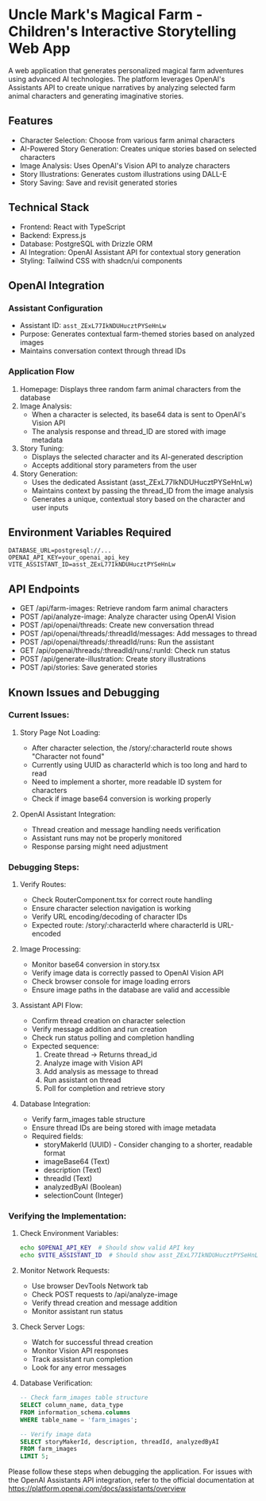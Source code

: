 # Uncle Mark's Magical Farm - Children's Interactive Storytelling Web App

A web application that generates personalized magical farm adventures using advanced AI technologies. The platform leverages OpenAI's Assistants API to create unique narratives by analyzing selected farm animal characters and generating imaginative stories.

## Features

- Character Selection: Choose from various farm animal characters
- AI-Powered Story Generation: Creates unique stories based on selected characters
- Image Analysis: Uses OpenAI's Vision API to analyze characters
- Story Illustrations: Generates custom illustrations using DALL-E
- Story Saving: Save and revisit generated stories

## Technical Stack

- Frontend: React with TypeScript
- Backend: Express.js
- Database: PostgreSQL with Drizzle ORM
- AI Integration: OpenAI Assistant API for contextual story generation
- Styling: Tailwind CSS with shadcn/ui components

## OpenAI Integration

### Assistant Configuration
- Assistant ID: `asst_ZExL77IkNDUHucztPYSeHnLw`
- Purpose: Generates contextual farm-themed stories based on analyzed images
- Maintains conversation context through thread IDs

### Application Flow
1. Homepage: Displays three random farm animal characters from the database
2. Image Analysis:
   - When a character is selected, its base64 data is sent to OpenAI's Vision API
   - The analysis response and thread_ID are stored with image metadata
3. Story Tuning:
   - Displays the selected character and its AI-generated description
   - Accepts additional story parameters from the user
4. Story Generation:
   - Uses the dedicated Assistant (asst_ZExL77IkNDUHucztPYSeHnLw)
   - Maintains context by passing the thread_ID from the image analysis
   - Generates a unique, contextual story based on the character and user inputs

## Environment Variables Required

```env
DATABASE_URL=postgresql://...
OPENAI_API_KEY=your_openai_api_key
VITE_ASSISTANT_ID=asst_ZExL77IkNDUHucztPYSeHnLw
```

## API Endpoints

- GET /api/farm-images: Retrieve random farm animal characters
- POST /api/analyze-image: Analyze character using OpenAI Vision 
- POST /api/openai/threads: Create new conversation thread
- POST /api/openai/threads/:threadId/messages: Add messages to thread
- POST /api/openai/threads/:threadId/runs: Run the assistant
- GET /api/openai/threads/:threadId/runs/:runId: Check run status
- POST /api/generate-illustration: Create story illustrations
- POST /api/stories: Save generated stories

## Known Issues and Debugging

### Current Issues:
1. Story Page Not Loading:
   - After character selection, the /story/:characterId route shows "Character not found"
   - Currently using UUID as characterId which is too long and hard to read
   - Need to implement a shorter, more readable ID system for characters
   - Check if image base64 conversion is working properly

2. OpenAI Assistant Integration:
   - Thread creation and message handling needs verification
   - Assistant runs may not be properly monitored
   - Response parsing might need adjustment

### Debugging Steps:
1. Verify Routes:
   - Check RouterComponent.tsx for correct route handling
   - Ensure character selection navigation is working
   - Verify URL encoding/decoding of character IDs
   - Expected route: /story/:characterId where characterId is URL-encoded

2. Image Processing:
   - Monitor base64 conversion in story.tsx
   - Verify image data is correctly passed to OpenAI Vision API
   - Check browser console for image loading errors
   - Ensure image paths in the database are valid and accessible

3. Assistant API Flow:
   - Confirm thread creation on character selection
   - Verify message addition and run creation
   - Check run status polling and completion handling
   - Expected sequence:
     1. Create thread -> Returns thread_id
     2. Analyze image with Vision API
     3. Add analysis as message to thread
     4. Run assistant on thread
     5. Poll for completion and retrieve story

4. Database Integration:
   - Verify farm_images table structure
   - Ensure thread IDs are being stored with image metadata
   - Required fields:
     * storyMakerId (UUID) - Consider changing to a shorter, readable format
     * imageBase64 (Text)
     * description (Text)
     * threadId (Text)
     * analyzedByAI (Boolean)
     * selectionCount (Integer)

### Verifying the Implementation:
1. Check Environment Variables:
   ```bash
   echo $OPENAI_API_KEY  # Should show valid API key
   echo $VITE_ASSISTANT_ID  # Should show asst_ZExL77IkNDUHucztPYSeHnLw
   ```

2. Monitor Network Requests:
   - Use browser DevTools Network tab
   - Check POST requests to /api/analyze-image
   - Verify thread creation and message addition
   - Monitor assistant run status

3. Check Server Logs:
   - Watch for successful thread creation
   - Monitor Vision API responses
   - Track assistant run completion
   - Look for any error messages

4. Database Verification:
   ```sql
   -- Check farm_images table structure
   SELECT column_name, data_type 
   FROM information_schema.columns 
   WHERE table_name = 'farm_images';

   -- Verify image data
   SELECT storyMakerId, description, threadId, analyzedByAI 
   FROM farm_images 
   LIMIT 5;
   ```

Please follow these steps when debugging the application. For issues with the OpenAI Assistants API integration, refer to the official documentation at https://platform.openai.com/docs/assistants/overview
